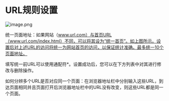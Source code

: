 # URL规则设置


![image.png](https://upload-images.jianshu.io/upload_images/11485868-5684921e5de6298d.png?imageMogr2/auto-orient/strip%7CimageView2/2/w/1240)

统一页面地址：如果网站（www.url.com）与首页URL（www.url.com/index.html）不同，可以将其设为“统一首页”。如上图所示。设置后对上述URL的访问将统一为网站首页的访问，以保证统计准确。最多统一10个页面地址。

填写统一前URL可以使用通配符*。设置成功后，您可以在下方列表中对其进行修改与删除操作。

如何分辨多个URL是否对应同一个页面：在浏览器地址栏中分别输入这些URL，到达页面相同并且页面打开后浏览器地址栏中的URL没有改变，则这些URL都是同一个页面。
